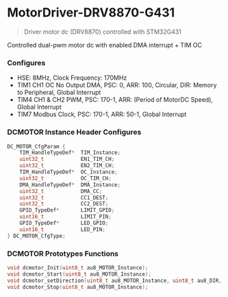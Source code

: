# MotorDriver-DRV8870-G431
> Driver motor dc (DRV8870) controlled with STM32G431

Controlled dual-pwm motor dc with enabled DMA interrupt + TIM OC

### Configures
- HSE: 8MHz, Clock Frequency: 170MHz
- TIM1 CH1 OC No Output DMA, PSC: 0, ARR: 100, Circular, DIR: Memory to Peripheral, Global Interrupt
- TIM4 CH1 & CH2 PWM, PSC: 170-1, ARR: (Period of MotorDC Speed), Global Interrupt
- TIM7 Modbus Clock, PSC: 170-1, ARR: 50-1, Global Interrupt

### DCMOTOR Instance Header Configures
```c
DC_MOTOR_CfgParam {
	TIM_HandleTypeDef*  TIM_Instance;
	uint32_t            EN1_TIM_CH;
	uint32_t            EN2_TIM_CH;
	TIM_HandleTypeDef*  OC_Instance;
	uint32_t            OC_TIM_CH;
	DMA_HandleTypeDef*  DMA_Instance;
	uint32_t            DMA_CC;
	uint32_t            CC1_DEST;
	uint32_t            CC2_DEST;
	GPIO_TypeDef*       LIMIT_GPIO;
	uint16_t            LIMIT_PIN;
	GPIO_TypeDef*       LED_GPIO;
	uint16_t            LED_PIN;
} DC_MOTOR_CfgType;
```

### DCMOTOR Prototypes Functions
```c
void dcmotor_Init(uint8_t au8_MOTOR_Instance);
void dcmotor_Start(uint8_t au8_MOTOR_Instance);
void dcmotor_setDirection(uint8_t au8_MOTOR_Instance, uint8_t au8_DIR, uint32_t pwm_data);
void dcmotor_Stop(uint8_t au8_MOTOR_Instance);
```
